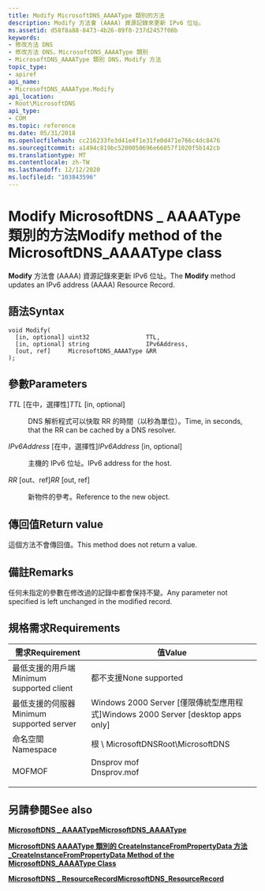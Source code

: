 ```yaml
---
title: Modify MicrosoftDNS_AAAAType 類別的方法
description: Modify 方法會 (AAAA) 資源記錄來更新 IPv6 位址。
ms.assetid: d58f8a88-8473-4b26-89f0-237d2457f00b
keywords:
- 修改方法 DNS
- 修改方法 DNS，MicrosoftDNS_AAAAType 類別
- MicrosoftDNS_AAAAType 類別 DNS，Modify 方法
topic_type:
- apiref
api_name:
- MicrosoftDNS_AAAAType.Modify
api_location:
- Root\MicrosoftDNS
api_type:
- COM
ms.topic: reference
ms.date: 05/31/2018
ms.openlocfilehash: cc216233fe3d41e4f1e31fe0d471e766c4dc8476
ms.sourcegitcommit: a1494c819bc5200050696e66057f1020f5b142cb
ms.translationtype: MT
ms.contentlocale: zh-TW
ms.lasthandoff: 12/12/2020
ms.locfileid: "103843596"
---
```

# <a name="modify-method-of-the-microsoftdns_aaaatype-class"></a><span data-ttu-id="c8043-106">Modify MicrosoftDNS \_ AAAAType 類別的方法</span><span class="sxs-lookup"><span data-stu-id="c8043-106">Modify method of the MicrosoftDNS\_AAAAType class</span></span>

<span data-ttu-id="c8043-107">**Modify** 方法會 (AAAA) 資源記錄來更新 IPv6 位址。</span><span class="sxs-lookup"><span data-stu-id="c8043-107">The **Modify** method updates an IPv6 address (AAAA) Resource Record.</span></span>

## <a name="syntax"></a><span data-ttu-id="c8043-108">語法</span><span class="sxs-lookup"><span data-stu-id="c8043-108">Syntax</span></span>


```mof
void Modify(
  [in, optional] uint32                TTL,
  [in, optional] string                IPv6Address,
  [out, ref]     MicrosoftDNS_AAAAType &RR
);
```



## <a name="parameters"></a><span data-ttu-id="c8043-109">參數</span><span class="sxs-lookup"><span data-stu-id="c8043-109">Parameters</span></span>

<dl> <dt>

<span data-ttu-id="c8043-110">*TTL* \[在中，選擇性\]</span><span class="sxs-lookup"><span data-stu-id="c8043-110">*TTL* \[in, optional\]</span></span>
</dt> <dd>

<span data-ttu-id="c8043-111">DNS 解析程式可以快取 RR 的時間（以秒為單位）。</span><span class="sxs-lookup"><span data-stu-id="c8043-111">Time, in seconds, that the RR can be cached by a DNS resolver.</span></span>

</dd> <dt>

<span data-ttu-id="c8043-112">*IPv6Address* \[在中，選擇性\]</span><span class="sxs-lookup"><span data-stu-id="c8043-112">*IPv6Address* \[in, optional\]</span></span>
</dt> <dd>

<span data-ttu-id="c8043-113">主機的 IPv6 位址。</span><span class="sxs-lookup"><span data-stu-id="c8043-113">IPv6 address for the host.</span></span>

</dd> <dt>

<span data-ttu-id="c8043-114">*RR* \[out、ref\]</span><span class="sxs-lookup"><span data-stu-id="c8043-114">*RR* \[out, ref\]</span></span>
</dt> <dd>

<span data-ttu-id="c8043-115">新物件的參考。</span><span class="sxs-lookup"><span data-stu-id="c8043-115">Reference to the new object.</span></span>

</dd> </dl>

## <a name="return-value"></a><span data-ttu-id="c8043-116">傳回值</span><span class="sxs-lookup"><span data-stu-id="c8043-116">Return value</span></span>

<span data-ttu-id="c8043-117">這個方法不會傳回值。</span><span class="sxs-lookup"><span data-stu-id="c8043-117">This method does not return a value.</span></span>

## <a name="remarks"></a><span data-ttu-id="c8043-118">備註</span><span class="sxs-lookup"><span data-stu-id="c8043-118">Remarks</span></span>

<span data-ttu-id="c8043-119">任何未指定的參數在修改過的記錄中都會保持不變。</span><span class="sxs-lookup"><span data-stu-id="c8043-119">Any parameter not specified is left unchanged in the modified record.</span></span>

## <a name="requirements"></a><span data-ttu-id="c8043-120">規格需求</span><span class="sxs-lookup"><span data-stu-id="c8043-120">Requirements</span></span>



| <span data-ttu-id="c8043-121">需求</span><span class="sxs-lookup"><span data-stu-id="c8043-121">Requirement</span></span> | <span data-ttu-id="c8043-122">值</span><span class="sxs-lookup"><span data-stu-id="c8043-122">Value</span></span> |
|-------------------------------------|----------------------------------------------------------------------------------------|
| <span data-ttu-id="c8043-123">最低支援的用戶端</span><span class="sxs-lookup"><span data-stu-id="c8043-123">Minimum supported client</span></span><br/> | <span data-ttu-id="c8043-124">都不支援</span><span class="sxs-lookup"><span data-stu-id="c8043-124">None supported</span></span><br/>                                                              |
| <span data-ttu-id="c8043-125">最低支援的伺服器</span><span class="sxs-lookup"><span data-stu-id="c8043-125">Minimum supported server</span></span><br/> | <span data-ttu-id="c8043-126">Windows 2000 Server \[僅限傳統型應用程式\]</span><span class="sxs-lookup"><span data-stu-id="c8043-126">Windows 2000 Server \[desktop apps only\]</span></span><br/>                                   |
| <span data-ttu-id="c8043-127">命名空間</span><span class="sxs-lookup"><span data-stu-id="c8043-127">Namespace</span></span><br/>                | <span data-ttu-id="c8043-128">根 \\ MicrosoftDNS</span><span class="sxs-lookup"><span data-stu-id="c8043-128">Root\\MicrosoftDNS</span></span><br/>                                                          |
| <span data-ttu-id="c8043-129">MOF</span><span class="sxs-lookup"><span data-stu-id="c8043-129">MOF</span></span><br/>                      | <dl> <span data-ttu-id="c8043-130"><dt>Dnsprov mof</dt></span><span class="sxs-lookup"><span data-stu-id="c8043-130"><dt>Dnsprov.mof</dt></span></span> </dl> |



## <a name="see-also"></a><span data-ttu-id="c8043-131">另請參閱</span><span class="sxs-lookup"><span data-stu-id="c8043-131">See also</span></span>

<dl> <dt>

[<span data-ttu-id="c8043-132">**MicrosoftDNS \_ AAAAType**</span><span class="sxs-lookup"><span data-stu-id="c8043-132">**MicrosoftDNS\_AAAAType**</span></span>](microsoftdns-aaaatype.md)
</dt> <dt>

[<span data-ttu-id="c8043-133">**MicrosoftDNS AAAAType 類別的 CreateInstanceFromPropertyData 方法 \_**</span><span class="sxs-lookup"><span data-stu-id="c8043-133">**CreateInstanceFromPropertyData Method of the MicrosoftDNS\_AAAAType Class**</span></span>](microsoftdns-aaaatype-createinstancefrompropertydata.md)
</dt> <dt>

[<span data-ttu-id="c8043-134">**MicrosoftDNS \_ ResourceRecord**</span><span class="sxs-lookup"><span data-stu-id="c8043-134">**MicrosoftDNS\_ResourceRecord**</span></span>](microsoftdns-resourcerecord.md)
</dt> </dl>

 

 





